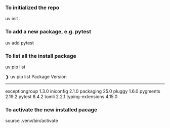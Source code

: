 ### To initialized the repo
uv init .

### To add a new package, e.g. pytest
uv add pytest

### To list all the install package
uv pip list

❯ uv pip list
Package           Version
----------------- -------
exceptiongroup    1.3.0
iniconfig         2.1.0
packaging         25.0
pluggy            1.6.0
pygments          2.19.2
pytest            8.4.2
tomli             2.2.1
typing-extensions 4.15.0

### To activate the new installed pacage
source .venv/bin/activate


